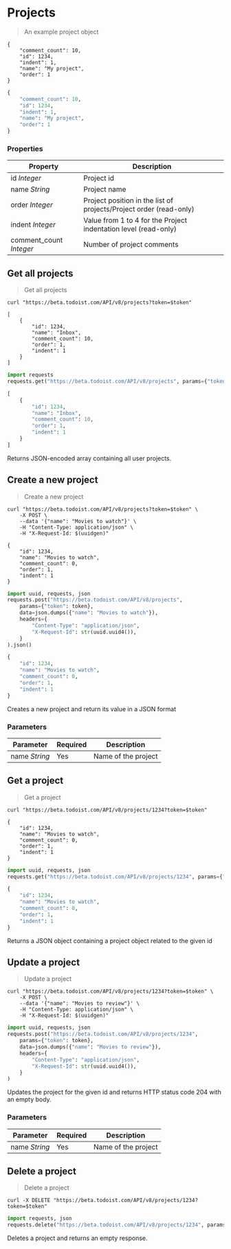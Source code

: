 # Projects

> An example project object

```shell
{
    "comment_count": 10,
    "id": 1234,
    "indent": 1,
    "name": "My project",
    "order": 1
}
```

```python
{
    "comment_count": 10,
    "id": 1234,
    "indent": 1,
    "name": "My project",
    "order": 1
}
```

### Properties

Property | Description
----------|------------
id *Integer* | Project id
name *String* | Project name
order *Integer* | Project position in the list of projects/Project order (read-only)
indent *Integer* | Value from 1 to 4 for the Project indentation level (read-only)
comment_count *Integer* | Number of project comments


## Get all projects

> Get all projects

```shell
curl "https://beta.todoist.com/API/v8/projects?token=$token"

[
    {
        "id": 1234,
        "name": "Inbox",
        "comment_count": 10,
        "order": 1,
        "indent": 1
    }
]
```

```python
import requests
requests.get("https://beta.todoist.com/API/v8/projects", params={"token": token}).json()

[
    {
        "id": 1234,
        "name": "Inbox",
        "comment_count": 10,
        "order": 1,
        "indent": 1
    }
]
```

Returns JSON-encoded array containing all user projects.


## Create a new project

> Create a new project

```shell
curl "https://beta.todoist.com/API/v8/projects?token=$token" \
    -X POST \
    --data '{"name": "Movies to watch"}' \
    -H "Content-Type: application/json" \
    -H "X-Request-Id: $(uuidgen)"

{
    "id": 1234,
    "name": "Movies to watch",
    "comment_count": 0,
    "order": 1,
    "indent": 1
}
```

```python
import uuid, requests, json
requests.post("https://beta.todoist.com/API/v8/projects",
    params={"token": token},
    data=json.dumps({"name": "Movies to watch"}),
    headers={
        "Content-Type": "application/json",
        "X-Request-Id": str(uuid.uuid4()),
    }
).json()

{
    "id": 1234,
    "name": "Movies to watch",
    "comment_count": 0,
    "order": 1,
    "indent": 1
}
```

Creates a new project and return its value in a JSON format

### Parameters

Parameter | Required | Description
--------- | -------- | -----------
name *String* | Yes | Name of the project


## Get a project

> Get a project

```shell
curl "https://beta.todoist.com/API/v8/projects/1234?token=$token"

{
    "id": 1234,
    "name": "Movies to watch",
    "comment_count": 0,
    "order": 1,
    "indent": 1
}
```

```python
import uuid, requests, json
requests.get("https://beta.todoist.com/API/v8/projects/1234", params={"token": token}).json()

{
    "id": 1234,
    "name": "Movies to watch",
    "comment_count": 0,
    "order": 1,
    "indent": 1
}
```

Returns a JSON object containing a project object related to the given id


## Update a project

> Update a project

```shell
curl "https://beta.todoist.com/API/v8/projects/1234?token=$token" \
    -X POST \
    --data '{"name": "Movies to review"}' \
    -H "Content-Type: application/json" \
    -H "X-Request-Id: $(uuidgen)"
```

```python
import uuid, requests, json
requests.post("https://beta.todoist.com/API/v8/projects/1234",
    params={"token": token},
    data=json.dumps({"name": "Movies to review"}),
    headers={
        "Content-Type": "application/json",
        "X-Request-Id": str(uuid.uuid4()),
    }
)
```

Updates the project for the given id and returns HTTP status code 204
with an empty body.

### Parameters

Parameter | Required | Description
--------- | -------- | -----------
name *String* | Yes | Name of the project


## Delete a project

> Delete a project

```shell
curl -X DELETE "https://beta.todoist.com/API/v8/projects/1234?token=$token"
```

```python
import requests, json
requests.delete("https://beta.todoist.com/API/v8/projects/1234", params={"token": token}).json()
```

Deletes a project and returns an empty response.
